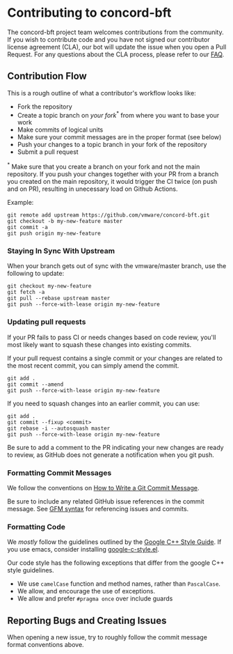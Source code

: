 # Contributing to concord-bft

The concord-bft project team welcomes contributions from the community. If you wish to contribute code and you have not
signed our contributor license agreement (CLA), our bot will update the issue when you open a Pull Request. For any
questions about the CLA process, please refer to our [FAQ](https://cla.vmware.com/faq).

## Contribution Flow

This is a rough outline of what a contributor's workflow looks like:

- Fork the repository
- Create a topic branch on *your fork*<sup>\*</sup> from where you want to base your work
- Make commits of logical units
- Make sure your commit messages are in the proper format (see below)
- Push your changes to a topic branch in your fork of the repository
- Submit a pull request

<sup>\*</sup> Make sure that you create a branch on your fork and not the main repository. 
If you push your changes together with your PR from a branch you created on the main repository, it would 
trigger the CI twice (on push and on PR), resulting in unecessary load on Github Actions.

Example:

```shell
git remote add upstream https://github.com/vmware/concord-bft.git
git checkout -b my-new-feature master
git commit -a
git push origin my-new-feature
```

### Staying In Sync With Upstream

When your branch gets out of sync with the vmware/master branch, use the following to update:

```shell
git checkout my-new-feature
git fetch -a
git pull --rebase upstream master
git push --force-with-lease origin my-new-feature
```

### Updating pull requests

If your PR fails to pass CI or needs changes based on code review, you'll most likely want to squash these changes into
existing commits.

If your pull request contains a single commit or your changes are related to the most recent commit, you can simply
amend the commit.

```shell
git add .
git commit --amend
git push --force-with-lease origin my-new-feature
```

If you need to squash changes into an earlier commit, you can use:

```shell
git add .
git commit --fixup <commit>
git rebase -i --autosquash master
git push --force-with-lease origin my-new-feature
```

Be sure to add a comment to the PR indicating your new changes are ready to review, as GitHub does not generate a
notification when you git push.

### Formatting Commit Messages

We follow the conventions on [How to Write a Git Commit Message](http://chris.beams.io/posts/git-commit/).

Be sure to include any related GitHub issue references in the commit message.  See
[GFM syntax](https://guides.github.com/features/mastering-markdown/#GitHub-flavored-markdown) for referencing issues
and commits.

### Formatting Code

We *mostly* follow the guidelines outlined by the
[Google C++ Style Guide](https://google.github.io/styleguide/cppguide.html).
If you use emacs, consider installing
[google-c-style.el](https://raw.githubusercontent.com/google/styleguide/gh-pages/google-c-style.el).

Our code style has the following exceptions that differ from the google C++ style guidelines.

* We use `camelCase` function and method names, rather than `PascalCase`.
* We allow, and encourage the use of exceptions.
* We allow and prefer `#pragma once` over include guards

## Reporting Bugs and Creating Issues

When opening a new issue, try to roughly follow the commit message format conventions above.
